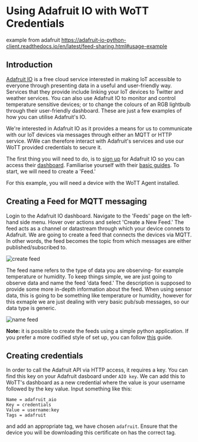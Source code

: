 # Using Adafruit IO with WoTT Credentials

example from adafruit 
https://adafruit-io-python-client.readthedocs.io/en/latest/feed-sharing.html#usage-example


## Introduction

[Adafruit IO](https://io.adafruit.com) is a free cloud service interested in making IoT accessible to everyone through presenting data in a useful and user-friendly way. Services that they provide include linking your IoT devices to Twitter and weather services. You can also use Adafruit IO to monitor and control temperature sensitive devices; or to change the colours of an RGB lightbulb through their user-friendly dashboard. These are just a few examples of how you can utilise Adafruit's IO.

We're interested in Adafruit IO as it provides a means for us to communicate with our IoT devices via messages through either an MQTT or HTTP service. WWe can therefore interact with Adafruit's services and use our WoTT provided credentials to secure it.

The first thing you will need to do, is to [sign up](https://accounts.adafruit.com/users/sign_up) for Adafruit IO so you can access their [dashboard](https://io.adafruit.com/). Familiarise yourself with their [basic guides](https://learn.adafruit.com/series/adafruit-io-basics). To start, we will need to create a 'Feed.'

For this example, you will need a device with the WoTT Agent installed. 

## Creating a Feed for MQTT messaging

Login to the Adafruit IO dashboard. Navigate to the 'Feeds' page on the left-hand side menu. Hover over actions and select 'Create a New Feed.' The feed acts as a channel or datastream through which your device connets to Adafruit. We are going to create a feed that connects the devices via MQTT. In other words, the feed becomes the topic from which messages are either published/subscribed to.

![create feed](https://github.com/WoTTsecurity/agent/blob/master/docs/examples/adafruit-io/adafruit-add.png)

The feed name refers to the type of data you are observing- for example temperature or humidity. To keep things simple, we are just going to observe data and name the feed 'data feed.' The description is supposed to provide some more in-depth information about the feed. When using sensor data, this is going to be something like temperature or humidity, however for this exmaple we are just dealing with very basic pub/sub messages, so our data type is generic. 

![name feed](https://github.com/WoTTsecurity/agent/blob/master/docs/examples/adafruit-io/feed-details.png)

**Note:** it is possible to create the feeds using a simple python application. If you prefer a more codified style of set up, you can follow [this](https://adafruit-io-python-client.readthedocs.io/en/latest/feeds.html) guide.

## Creating credentials

In order to call the Adafruit API via HTTP access, it requires a key. You can find this key on your Adafruit dasboard under `AIO key`. We can add this to WoTT's dashboard as a new credential where the value is your username followed by the key value. Input something like this:

```
Name = adafruit_aio
Key = credentials
Value = username:key
Tags = adafruit
```

and add an appropriate tag, we have chosen `adafruit`. Ensure that the device you will be downloading this certificate on has the correct tag.


